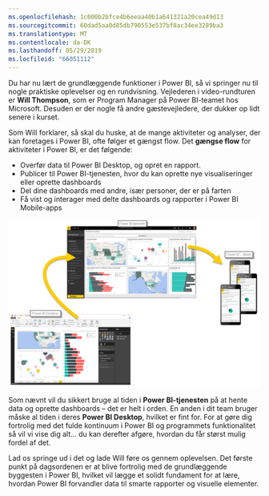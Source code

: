 ```yaml
---
ms.openlocfilehash: 1c000b2bfce4b6eeaa40b1a641321a20cea49d13
ms.sourcegitcommit: 60dad5aa0d85db790553e537bf8ac34ee3289ba3
ms.translationtype: MT
ms.contentlocale: da-DK
ms.lasthandoff: 05/29/2019
ms.locfileid: "66051112"
---
```

Du har nu lært de grundlæggende funktioner i Power BI, så vi springer nu til nogle praktiske oplevelser og en rundvisning. Vejlederen i video-rundturen er **Will Thompson**, som er Program Manager på Power BI-teamet hos Microsoft. Desuden er der nogle få andre gæstevejledere, der dukker op lidt senere i kurset.

Som Will forklarer, så skal du huske, at de mange aktiviteter og analyser, der kan foretages i Power BI, ofte følger et gængst flow. Det **gængse flow** for aktiviteter i Power BI, er det følgende:

* Overfør data til Power BI Desktop, og opret en rapport.
* Publicer til Power BI-tjenesten, hvor du kan oprette nye visualiseringer eller oprette dashboards
* Del dine dashboards med andre, især personer, der er på farten
* Få vist og interager med delte dashboards og rapporter i Power BI Mobile-apps

![](media/0-1-intro-using-power-bi/c0a1_1.png)

Som nævnt vil du sikkert bruge al tiden i **Power BI-tjenesten** på at hente data og oprette dashboards – det er helt i orden. En anden i dit team bruger måske al tiden i deres **Power BI Desktop**, hvilket er fint for. For at gøre dig fortrolig med det fulde kontinuum i Power BI og programmets funktionalitet så vil vi vise dig alt... du kan derefter afgøre, hvordan du får størst mulig fordel af det.

Lad os springe ud i det og lade Will føre os gennem oplevelsen. Det første punkt på dagsordenen er at blive fortrolig med de grundlæggende byggesten i Power BI, hvilket vil lægge et solidt fundament for at lære, hvordan Power BI forvandler data til smarte rapporter og visuelle elementer.


